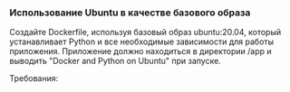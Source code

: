 
### Использование Ubuntu в качестве базового образа

Создайте Dockerfile, используя базовый образ ubuntu:20.04, который устанавливает Python и все необходимые зависимости для работы приложения. Приложение должно находиться в директории /app и выводить "Docker and Python on Ubuntu" при запуске.

Требования:
